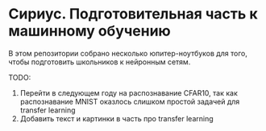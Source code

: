# Сириус. Подготовительная часть к машинному обучению

В этом репозитории собрано несколько юпитер-ноутбуков для того, чтобы подготовить школьников к нейронным сетям.

TODO:

1. Перейти в следующем году на распознавание CFAR10, так как распознавание MNIST оказлось слишком простой задачей для transfer learning
2. Добавить текст и картинки в часть про transfer learning
